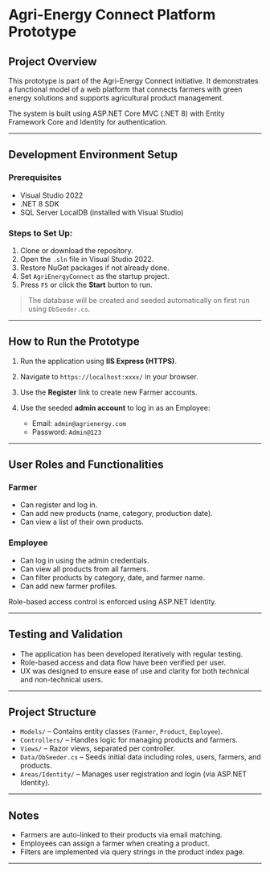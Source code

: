 # Agri-Energy Connect Platform Prototype

## Project Overview

This prototype is part of the Agri-Energy Connect initiative. It demonstrates a functional model of a web platform that connects farmers with green energy solutions and supports agricultural product management.

The system is built using ASP.NET Core MVC (.NET 8) with Entity Framework Core and Identity for authentication.

---

##  Development Environment Setup

### Prerequisites

* Visual Studio 2022
* .NET 8 SDK
* SQL Server LocalDB (installed with Visual Studio)

### Steps to Set Up:

1. Clone or download the repository.
2. Open the `.sln` file in Visual Studio 2022.
3. Restore NuGet packages if not already done.
4. Set `AgriEnergyConnect` as the startup project.
5. Press `F5` or click the **Start** button to run.

> The database will be created and seeded automatically on first run using `DbSeeder.cs`.

---

## How to Run the Prototype

1. Run the application using **IIS Express (HTTPS)**.
2. Navigate to `https://localhost:xxxx/` in your browser.
3. Use the **Register** link to create new Farmer accounts.
4. Use the seeded **admin account** to log in as an Employee:

   * Email: `admin@agrienergy.com`
   * Password: `Admin@123`

---

##  User Roles and Functionalities

### Farmer

* Can register and log in.
* Can add new products (name, category, production date).
* Can view a list of their own products.

### Employee

* Can log in using the admin credentials.
* Can view all products from all farmers.
* Can filter products by category, date, and farmer name.
* Can add new farmer profiles.

Role-based access control is enforced using ASP.NET Identity.

---

## Testing and Validation

* The application has been developed iteratively with regular testing.
* Role-based access and data flow have been verified per user.
* UX was designed to ensure ease of use and clarity for both technical and non-technical users.

---

## Project Structure

* `Models/` – Contains entity classes (`Farmer`, `Product`, `Employee`).
* `Controllers/` – Handles logic for managing products and farmers.
* `Views/` – Razor views, separated per controller.
* `Data/DbSeeder.cs` – Seeds initial data including roles, users, farmers, and products.
* `Areas/Identity/` – Manages user registration and login (via ASP.NET Identity).

---

## Notes

* Farmers are auto-linked to their products via email matching.
* Employees can assign a farmer when creating a product.
* Filters are implemented via query strings in the product index page.

---


